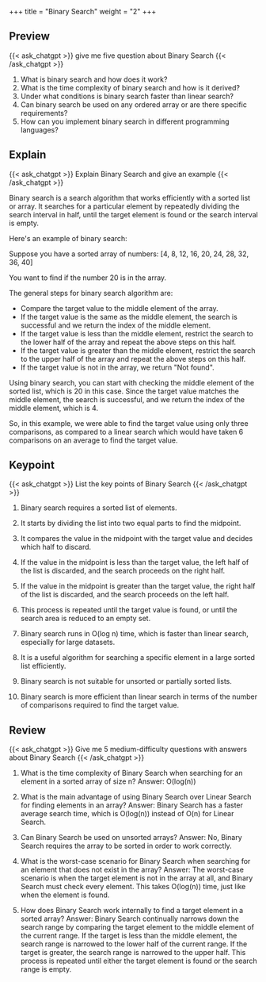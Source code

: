 +++
title = "Binary Search"
weight = "2"
+++
## Preview
{{< ask_chatgpt >}}
give me five question about Binary Search
{{< /ask_chatgpt >}}



1. What is binary search and how does it work?
2. What is the time complexity of binary search and how is it derived?
3. Under what conditions is binary search faster than linear search?
4. Can binary search be used on any ordered array or are there specific requirements?
5. How can you implement binary search in different programming languages?   

## Explain
{{< ask_chatgpt >}}
Explain Binary Search and give an example
{{< /ask_chatgpt >}}



Binary search is a search algorithm that works efficiently with a sorted list or array. It searches for a particular element by repeatedly dividing the search interval in half, until the target element is found or the search interval is empty.

Here's an example of binary search:

Suppose you have a sorted array of numbers: [4, 8, 12, 16, 20, 24, 28, 32, 36, 40]

You want to find if the number 20 is in the array.

The general steps for binary search algorithm are:

- Compare the target value to the middle element of the array.
- If the target value is the same as the middle element, the search is successful and we return the index of the middle element.
- If the target value is less than the middle element, restrict the search to the lower half of the array and repeat the above steps on this half.
- If the target value is greater than the middle element, restrict the search to the upper half of the array and repeat the above steps on this half.
- If the target value is not in the array, we return "Not found".

Using binary search, you can start with checking the middle element of the sorted list, which is 20 in this case. Since the target value matches the middle element, the search is successful, and we return the index of the middle element, which is 4.

So, in this example, we were able to find the target value using only three comparisons, as compared to a linear search which would have taken 6 comparisons on an average to find the target value.   

## Keypoint
{{< ask_chatgpt >}}
List the key points of Binary Search
{{< /ask_chatgpt >}}



1. Binary search requires a sorted list of elements.

2. It starts by dividing the list into two equal parts to find the midpoint.

3. It compares the value in the midpoint with the target value and decides which half to discard.

4. If the value in the midpoint is less than the target value, the left half of the list is discarded, and the search proceeds on the right half.

5. If the value in the midpoint is greater than the target value, the right half of the list is discarded, and the search proceeds on the left half.

6. This process is repeated until the target value is found, or until the search area is reduced to an empty set.

7. Binary search runs in O(log n) time, which is faster than linear search, especially for large datasets.

8. It is a useful algorithm for searching a specific element in a large sorted list efficiently.

9. Binary search is not suitable for unsorted or partially sorted lists.

10. Binary search is more efficient than linear search in terms of the number of comparisons required to find the target value.   

## Review
{{< ask_chatgpt >}}
Give me 5 medium-difficulty questions with answers about Binary Search
{{< /ask_chatgpt >}}



1. What is the time complexity of Binary Search when searching for an element in a sorted array of size n?
Answer: O(log(n))

2. What is the main advantage of using Binary Search over Linear Search for finding elements in an array?
Answer: Binary Search has a faster average search time, which is O(log(n)) instead of O(n) for Linear Search.

3. Can Binary Search be used on unsorted arrays?
Answer: No, Binary Search requires the array to be sorted in order to work correctly.

4. What is the worst-case scenario for Binary Search when searching for an element that does not exist in the array?
Answer: The worst-case scenario is when the target element is not in the array at all, and Binary Search must check every element. This takes O(log(n)) time, just like when the element is found.

5. How does Binary Search work internally to find a target element in a sorted array?
Answer: Binary Search continually narrows down the search range by comparing the target element to the middle element of the current range. If the target is less than the middle element, the search range is narrowed to the lower half of the current range. If the target is greater, the search range is narrowed to the upper half. This process is repeated until either the target element is found or the search range is empty.   

